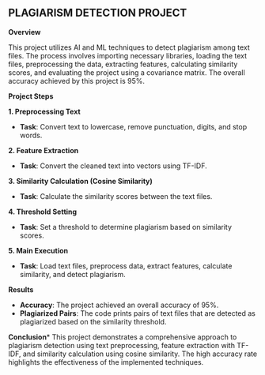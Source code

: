 ## PLAGIARISM DETECTION PROJECT

**Overview**

This project utilizes AI and ML techniques to detect plagiarism among text files. The process involves importing necessary libraries, loading the text files, preprocessing the data, extracting features, calculating similarity scores, and evaluating the project using a covariance matrix. The overall accuracy achieved by this project is 95%.

**Project Steps**

**1. Preprocessing Text**
- **Task**: Convert text to lowercase, remove punctuation, digits, and stop words.
  
**2. Feature Extraction**
- **Task**: Convert the cleaned text into vectors using TF-IDF.

**3. Similarity Calculation (Cosine Similarity)**
- **Task**: Calculate the similarity scores between the text files.

**4. Threshold Setting**
- **Task**: Set a threshold to determine plagiarism based on similarity scores.

**5. Main Execution**
- **Task**: Load text files, preprocess data, extract features, calculate similarity, and detect plagiarism.

**Results**
- **Accuracy**: The project achieved an overall accuracy of 95%.
- **Plagiarized Pairs**: The code prints pairs of text files that are detected as plagiarized based on the similarity threshold.

**Conclusion***
This project demonstrates a comprehensive approach to plagiarism detection using text preprocessing, feature extraction with TF-IDF, and similarity calculation using cosine similarity. The high accuracy rate highlights the effectiveness of the implemented techniques.


